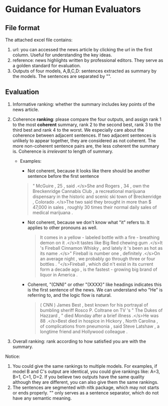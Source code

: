# Guidance for Human Evaluators

## File format

The attached excel file contains:

1. url: you can accessed the news article by clicking the url in the first column. Useful for understanding the key ideas.
2. reference: news highlights written by professional editors. They serve as a golden standard for evaluation.
3. Outputs of four models, A,B,C,D:  sentences extracted as summary by the models. The sentences are separated by "</s>". 

## Evaluation

1. Informative ranking: whether the summary includes key points of the news article. 

2. Coherence **ranking**: please compare the four outputs, and assign rank 1 to the most **coherent**
   summary, rank 2 to the second best, rank 3 to the third best and rank 4 to the worst.  We especially care about the coherence between adjacent sentences. If two adjacent sentences is unlikely to appear together, they are considered as not coherent. The more non-coherent sentence pairs are, the less coherent the summary is. Coherence is *irrelevant* to length of summary. 

   * Examples:
     *  Not coherent, because it looks like there should be another sentence before the first sentence

       >   " McGuire , 25 , said .\</s>She and Rogers , 34 , own  the Breckenridge Cannabis
       >   Club , a recreational marijuana dispensary in the  historic and scenic ski town 
       >   of Breckenridge , Colorado .\</s>The two  said they brought in more than
       >   $ 47,000 in sales , roughly 30 times their  normal daily sales of medical 
       >   marijuana .

     * Not coherent, because we don't know what "it" refers to. It applies to other pronouns as well.

       >
       >   It comes in a yellow - labeled bottle with a fire - breathing
       >   demon on it .\</s>It tastes like Big Red chewing gum .\</s>It 's
       >   Fireball Cinnamon Whisky , and lately it 's been as hot as its name
       >   .\</s>" Fireball is number one , definitely .\</s>On an
       >   average night , we probably go through three or four bottles .
       >   "\</s>Fireball , which did n't exist in its current form a decade
       >   ago , is the fastest - growing big brand of liquor in America .
       >

     * Coherent, "(CNN)" or other "(XXXX)" like headings indicates this is the first sentence of the news.  We can understand who "He" is referring to, and the logic flow is natural. 

       >
       >   ( CNN ) James Best , best known for his portrayal of bumbling
       >   sheriff Rosco P. Coltrane on TV 's " The Dukes of Hazzard , " died
       >   Monday after a brief illness .\</s>He was 88 .\</s>Best died in
       >   hospice in Hickory , North Carolina , of complications from pneumonia , said
       >   Steve Latshaw , a longtime friend and Hollywood colleague . 
       >


3. Overall ranking: rank according to how satisfied you are with the summary.

Notice:

1. You could give the same rankings to multiple models. For examples, if model B and C's output are identical, you could give rankings like: A=3, B=1, C=1, D=2. If you believe two outputs have the same quality although they are different, you can also give them the same rankings.
2. The sentences are segmented with nltk package, which may not starts or ends properly. "</s>" only serves as a sentence separator, which do not have any semantic meaning.

